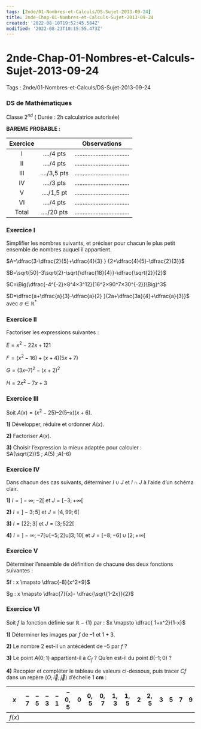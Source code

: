 ```yaml
---
tags: [2nde/01-Nombres-et-Calculs/DS-Sujet-2013-09-24]
title: 2nde-Chap-01-Nombres-et-Calculs-Sujet-2013-09-24
created: '2022-08-10T19:52:45.584Z'
modified: '2022-08-23T10:15:55.473Z'
---
```


# 2nde-Chap-01-Nombres-et-Calculs-Sujet-2013-09-24

Tags : 2nde/01-Nombres-et-Calculs/DS-Sujet-2013-09-24

### DS de Mathématiques  
Classe $2^{nd}$    ( Durée : 2h   calculatrice autorisée)	

**BAREME PROBABLE :**

|Exercice||Observations|
|:-:| :-: | :-: | 
|I| ..../4 pts|  ..................................  |
|II| ..../4 pts |..................................  |  
|III| ..../3,5 pts |  ..................................  |
|IV| ..../3 pts |..................................  |  
|V| ..../1,5 pt | ..................................  | 
|VI| ..../4 pts|.................................. |
|Total| ..../20 pts|.................................. |


### Exercice I
Simplifier les nombres suivants,
et préciser pour chacun le plus petit ensemble de nombres auquel il appartient.

$A=\dfrac{3-\dfrac{2}{5}+\dfrac{4}{3} } {2+\dfrac{4}{5}-\dfrac{2}{3}}$	

$B=\sqrt{50}-3\sqrt{2}-\sqrt{\dfrac{18}{4}}-\dfrac{\sqrt{2}}{2}$


$C=\Big(\dfrac{-4^{-2}×8^4×3^12}{16^2×90^7×30^{-2}}\Big)^3$

	
$D=\dfrac{a+\dfrac{a}{3}-\dfrac{a}{2} }{2a+\dfrac{3a}{4}+\dfrac{a}{3}}$ avec $a ∈ ℝ^*$


### Exercice II
Factoriser les expressions suivantes :

$E=x^2-22x+121$	

$F=(x^2-16)+(x+4)(5x+7)$	

$G=(3x–7)^2-(x+2)^2$


$H=2x^2-7x+3$


### Exercice III
Soit $A(x)=(x^2-25)–2(5–x)(x+6)$.

**1)**	Développer, réduire et ordonner $A(x)$.

**2)**	Factoriser $A(x)$.

**3)**	Choisir l’expression la mieux adaptée pour calculer :  
$A(\sqrt{2})$ ; $A(5)$ ;$A(–6)$


### Exercice IV
Dans chacun des cas suivants, déterminer $I ∪ J$ et $I ∩ J$ à l’aide d’un schéma clair.

**1)** 	$I=]-∞;-2[$ et $J=[-3;+∞[$

**2)** 	$I=]-3;5]$ et $J=]4,99;6[$

**3)** 	$I=[22;3[$ et $J=[3;522[$

**4)** 	$I=]-∞;-7[∪[-5;2]∪]3;10[$ et $J=[-8;-6]∪[2;+∞[$


### Exercice V

Déterminer l’ensemble de définition de chacune des deux fonctions suivantes :

$f : x \mapsto  \dfrac{-8}{x^2+9}$	

$g : x \mapsto \dfrac{7}{x}- \dfrac{\sqrt{1-2x}}{2}$


### Exercice VI

Soit $f$  la fonction définie sur $ℝ-\{1\}$ par :  $x \mapsto  \dfrac{ 1+x^2}{1-x}$

**1)**	Déterminer les images par $f$ de $–1$ et $1+3$.

**2)**	Le nombre $2$ est-il un antécédent de $–5$ par $f$  ?

**3)**	Le point $A(0 ; 1)$ appartient-il à $C_f$  ? Qu’en est-il du point $B(–1 ; 0)$ ?

**4)**	Recopier et compléter le tableau de valeurs ci-dessous,
puis tracer $Cf$ dans un repère $(O ; \overrightarrow{i} ; \overrightarrow{j})$ d’échelle $1$ **cm** :

|$x$|$–7$|$–5$|$–3$|$–1$|$–0,5$|$0$|$0,5$|$0,7$|$1,3$|$1,5$|$2$|$2,5$|$3$|$5$|$7$|$9$|
|:-:| :-: | :-: | :-: | :-: | :-: | :-: | :-: | :-: | :-: | :-: | :-: | :-: | :-: | :-: | :-: | :-: |
|$f(x)$|||||||||||||||||



